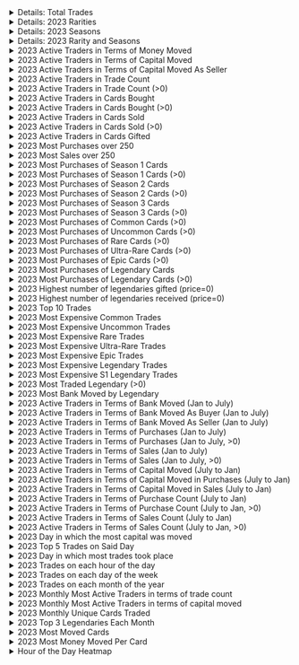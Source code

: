 <details>
  <summary>Details: Total Trades</summary>

```sql
SELECT COUNT(*) FROM TRADES
WHERE timestamp >= strftime('%s', '2023-01-01 00:00:00')
AND timestamp < strftime('%s', '2024-01-01 00:00:00');

SELECT COUNT(*) FROM TRADES
WHERE timestamp >= strftime('%s', '2023-01-01 00:00:00')
AND timestamp < strftime('%s', '2024-01-01 00:00:00')
AND PRICE > 0;

SELECT SUM(price) FROM TRADES
WHERE timestamp >= strftime('%s', '2023-01-01 00:00:00')
AND timestamp < strftime('%s', '2024-01-01 00:00:00')

SELECT COUNT(DISTINCT buyer)
FROM trades
WHERE timestamp >= strftime('%s', '2023-01-01 00:00:00')
AND timestamp < strftime('%s', '2024-01-01 00:00:00');

SELECT COUNT(DISTINCT seller)
FROM trades
WHERE timestamp >= strftime('%s', '2023-01-01 00:00:00')
AND timestamp < strftime('%s', '2024-01-01 00:00:00');

SELECT COUNT(DISTINCT trader) AS unique_traders
FROM (
  SELECT DISTINCT buyer AS trader, timestamp FROM trades
  WHERE timestamp >= strftime('%s', '2023-01-01 00:00:00')
    AND timestamp < strftime('%s', '2024-01-01 00:00:00')

  UNION

  SELECT DISTINCT seller AS trader, timestamp FROM trades
  WHERE timestamp >= strftime('%s', '2023-01-01 00:00:00')
    AND timestamp < strftime('%s', '2024-01-01 00:00:00')
);

SELECT COUNT(*) FROM trades
WHERE price >= 250 AND price <= 499
AND timestamp >= strftime('%s', '2023-01-01 00:00:00')
AND timestamp < strftime('%s', '2024-01-01 00:00:00')

SELECT COUNT(*) FROM trades
WHERE price >= 500
AND timestamp >= strftime('%s', '2023-01-01 00:00:00')
AND timestamp < strftime('%s', '2024-01-01 00:00:00')
```

</details>

<details>
  <summary>Details: 2023 Rarities</summary>

```sql
SELECT category, COUNT(*)
FROM trades
WHERE timestamp >= strftime('%s', '2023-01-01 00:00:00')
AND timestamp < strftime('%s', '2024-01-01 00:00:00')
GROUP BY category;

SELECT category, AVG(price)
FROM trades
WHERE timestamp >= strftime('%s', '2023-01-01 00:00:00')
AND timestamp < strftime('%s', '2024-01-01 00:00:00')
AND PRICE > 0
GROUP BY category;

SELECT category, SUM(price)
FROM trades
WHERE timestamp >= strftime('%s', '2023-01-01 00:00:00')
AND timestamp < strftime('%s', '2024-01-01 00:00:00')
AND PRICE > 0
GROUP BY category;
```

</details>

<details>
  <summary>Details: 2023 Seasons </summary>

```sql
SELECT season, COUNT(*)
FROM trades
WHERE timestamp >= strftime('%s', '2023-01-01 00:00:00')
  AND timestamp < strftime('%s', '2024-01-01 00:00:00')
GROUP BY season;

SELECT season, AVG(price)
FROM trades
WHERE timestamp >= strftime('%s', '2023-01-01 00:00:00')
AND timestamp < strftime('%s', '2024-01-01 00:00:00')
AND PRICE > 0
GROUP BY season;

SELECT season, SUM(price)
FROM trades
WHERE timestamp >= strftime('%s', '2023-01-01 00:00:00')
AND timestamp < strftime('%s', '2024-01-01 00:00:00')
AND PRICE > 0
GROUP BY season;
```

</details>

<details>
  <summary>Details: 2023 Rarity and Seasons</summary>

```sql
  SELECT category, season, SUM(price)
  FROM trades
  WHERE timestamp >= strftime('%s', '2023-01-01 00:00:00')
    AND timestamp < strftime('%s', '2024-01-01 00:00:00')
    AND PRICE > 0
  GROUP BY category, season;
```

</details>

<details>
    <summary>2023 Active Traders in Terms of Money Moved</summary>

```sql
SELECT
    Trader,
    SUM(Money_Moved) AS Total_Money_Moved
FROM (
    SELECT
        buyer AS Trader,
        SUM(price) AS Money_Moved
    FROM trades
    WHERE timestamp >= strftime('%s', '2023-01-01 00:00:00')
      AND timestamp < strftime('%s', '2024-01-01 00:00:00')
    GROUP BY buyer

    UNION ALL

    SELECT
        seller AS Trader,
        SUM(price) AS Money_Moved
    FROM trades
    WHERE timestamp >= strftime('%s', '2023-01-01 00:00:00')
      AND timestamp < strftime('%s', '2024-01-01 00:00:00')
    GROUP BY seller
) AS CombinedResults
GROUP BY Trader
ORDER BY Total_Money_Moved DESC
LIMIT 10;
```

</details>

<details>
    <summary>2023 Active Traders in Terms of Capital Moved</summary>

```sql
SELECT
    buyer,
    SUM(price)
FROM trades
WHERE timestamp >= strftime('%s', '2023-01-01 00:00:00')
  AND timestamp < strftime('%s', '2024-01-01 00:00:00')
GROUP BY buyer
ORDER BY SUM(price) DESC
LIMIT 10;
```

</details>

<details>
    <summary>2023 Active Traders in Terms of Capital Moved As Seller</summary>

```sql
SELECT
    seller,
    SUM(price)
FROM trades
WHERE timestamp >= strftime('%s', '2023-01-01 00:00:00')
  AND timestamp < strftime('%s', '2024-01-01 00:00:00')
GROUP BY seller
ORDER BY SUM(price) DESC
LIMIT 10;
```

</details>

<details>
    <summary>2023 Active Traders in Trade Count</summary>

```sql
SELECT nation, COUNT(*) AS trade_count
FROM (
  SELECT buyer AS nation
  FROM trades
  WHERE timestamp >= strftime('%s', '2023-01-01 00:00:00')
    AND timestamp < strftime('%s', '2024-01-01 00:00:00')
  UNION ALL
  SELECT seller AS nation
  FROM trades
  WHERE timestamp >= strftime('%s', '2023-01-01 00:00:00')
    AND timestamp < strftime('%s', '2024-01-01 00:00:00')
)
GROUP BY nation
ORDER BY trade_count DESC
LIMIT 10;
```

</details>

<details>
    <summary>2023 Active Traders in Trade Count (>0)</summary>

```sql
SELECT trader, COUNT(*) AS trade_count
FROM (
  SELECT buyer AS trader
  FROM trades
  WHERE timestamp >= strftime('%s', '2023-01-01 00:00:00')
    AND timestamp < strftime('%s', '2024-01-01 00:00:00')
        AND PRICE > 0
  UNION ALL
  SELECT seller AS trader
  FROM trades
  WHERE timestamp >= strftime('%s', '2023-01-01 00:00:00')
    AND timestamp < strftime('%s', '2024-01-01 00:00:00')
        AND PRICE > 0
)
GROUP BY trader
ORDER BY trade_count DESC
LIMIT 10;
```

</details>

<details>
    <summary>2023 Active Traders in Cards Bought</summary>

```sql
SELECT buyer, COUNT(*) as trades_bought
FROM trades
  WHERE timestamp >= strftime('%s', '2023-01-01 00:00:00')
    AND timestamp < strftime('%s', '2024-01-01 00:00:00')
GROUP BY buyer
ORDER BY trades_bought DESC
LIMIT 10;
```

</details>

<details>
    <summary>2023 Active Traders in Cards Bought (>0)</summary>

```sql
SELECT buyer, COUNT(*) as trades_bought
FROM trades
  WHERE timestamp >= strftime('%s', '2023-01-01 00:00:00')
    AND timestamp < strftime('%s', '2024-01-01 00:00:00')
        AND PRICE > 0
GROUP BY buyer
ORDER BY trades_bought DESC
LIMIT 10;
```

</details>

<details>
    <summary>2023 Active Traders in Cards Sold</summary>

```sql
SELECT seller, COUNT(*) as trades_sold
FROM trades
  WHERE timestamp >= strftime('%s', '2023-01-01 00:00:00')
    AND timestamp < strftime('%s', '2024-01-01 00:00:00')
GROUP BY seller
ORDER BY trades_sold DESC
LIMIT 10;
```

</details>

<details>
    <summary>2023 Active Traders in Cards Sold (>0)</summary>

```sql
SELECT seller, COUNT(*) as trades_sold
FROM trades
  WHERE timestamp >= strftime('%s', '2023-01-01 00:00:00')
    AND timestamp < strftime('%s', '2024-01-01 00:00:00')
        AND PRICE > 0
GROUP BY seller
ORDER BY trades_sold DESC
LIMIT 10;
```

</details>

<details>
    <summary>2023 Active Traders in Cards Gifted</summary>

```sql
SELECT seller, COUNT(*) as trades_sold
FROM trades
  WHERE timestamp >= strftime('%s', '2023-01-01 00:00:00')
    AND timestamp < strftime('%s', '2024-01-01 00:00:00')
	AND PRICE = 0
GROUP BY seller
ORDER BY trades_sold DESC
LIMIT 10;
```

</details>

<details>
    <summary>2023 Most Purchases over 250</summary>

```sql
SELECT buyer, COUNT(*)
FROM trades
  WHERE timestamp >= strftime('%s', '2023-01-01 00:00:00')
    AND timestamp < strftime('%s', '2024-01-01 00:00:00')
        AND PRICE > 250
GROUP BY buyer
ORDER BY COUNT(*) DESC
LIMIT 10;
```

</details>

<details>
    <summary>2023 Most Sales over 250</summary>

```sql
SELECT seller, COUNT(*)
FROM trades
  WHERE timestamp >= strftime('%s', '2023-01-01 00:00:00')
    AND timestamp < strftime('%s', '2024-01-01 00:00:00')
        AND PRICE > 250
GROUP BY seller
ORDER BY COUNT(*) DESC
LIMIT 10;
```

</details>

<details>
    <summary>2023 Most Purchases of Season 1 Cards</summary>

```sql
SELECT buyer, COUNT(*)
FROM trades
  WHERE timestamp >= strftime('%s', '2023-01-01 00:00:00')
    AND timestamp < strftime('%s', '2024-01-01 00:00:00')
        AND season = 1
GROUP BY buyer
ORDER BY COUNT(*) DESC
LIMIT 10;
```

</details>

<details>
    <summary>2023 Most Purchases of Season 1 Cards (>0)</summary>

```sql
SELECT buyer, COUNT(*)
FROM trades
  WHERE timestamp >= strftime('%s', '2023-01-01 00:00:00')
    AND timestamp < strftime('%s', '2024-01-01 00:00:00')
        AND season = 1
        AND PRICE > 0
GROUP BY buyer
ORDER BY COUNT(*) DESC
LIMIT 10;
```

</details>

<details>
    <summary>2023 Most Purchases of Season 2 Cards</summary>

```sql
SELECT buyer, COUNT(*)
FROM trades
  WHERE timestamp >= strftime('%s', '2023-01-01 00:00:00')
    AND timestamp < strftime('%s', '2024-01-01 00:00:00')
        AND season = 2
GROUP BY buyer
ORDER BY COUNT(*) DESC
LIMIT 10;
```

</details>

<details>
    <summary>2023 Most Purchases of Season 2 Cards (>0)</summary>

```sql
SELECT buyer, COUNT(*)
FROM trades
  WHERE timestamp >= strftime('%s', '2023-01-01 00:00:00')
    AND timestamp < strftime('%s', '2024-01-01 00:00:00')
        AND season = 2
        AND PRICE > 0
GROUP BY buyer
ORDER BY COUNT(*) DESC
LIMIT 10;
```

</details>

<details>
    <summary>2023 Most Purchases of Season 3 Cards</summary>

```sql
SELECT buyer, COUNT(*)
FROM trades
  WHERE timestamp >= strftime('%s', '2023-01-01 00:00:00')
    AND timestamp < strftime('%s', '2024-01-01 00:00:00')
        AND season = 3
GROUP BY buyer
ORDER BY COUNT(*) DESC
LIMIT 10;
```

</details>

<details>
    <summary>2023 Most Purchases of Season 3 Cards (>0)</summary>

```sql
SELECT buyer, COUNT(*)
FROM trades
  WHERE timestamp >= strftime('%s', '2023-01-01 00:00:00')
    AND timestamp < strftime('%s', '2024-01-01 00:00:00')
        AND season = 3
        AND PRICE > 0
GROUP BY buyer
ORDER BY COUNT(*) DESC
LIMIT 10;
```

</details>

<details>
    <summary>2023 Most Purchases of Common Cards (>0)</summary>

```sql
SELECT buyer, COUNT(*)
FROM trades
  WHERE timestamp >= strftime('%s', '2023-01-01 00:00:00')
    AND timestamp < strftime('%s', '2024-01-01 00:00:00')
        AND category = 'c'
        AND PRICE > 0
GROUP BY buyer
ORDER BY COUNT(*) DESC
LIMIT 10;
```

</details>

<details>
    <summary>2023 Most Purchases of Uncommon Cards (>0)</summary>

```sql
SELECT buyer, COUNT(*)
FROM trades
  WHERE timestamp >= strftime('%s', '2023-01-01 00:00:00')
    AND timestamp < strftime('%s', '2024-01-01 00:00:00')
        AND category = 'u'
        AND PRICE > 0
GROUP BY buyer
ORDER BY COUNT(*) DESC
LIMIT 10;
```

</details>

<details>
    <summary>2023 Most Purchases of Rare Cards (>0)</summary>

```sql
SELECT buyer, COUNT(*)
FROM trades
  WHERE timestamp >= strftime('%s', '2023-01-01 00:00:00')
    AND timestamp < strftime('%s', '2024-01-01 00:00:00')
        AND category = 'r'
        AND PRICE > 0
GROUP BY buyer
ORDER BY COUNT(*) DESC
LIMIT 10;
```

</details>

<details>
    <summary>2023 Most Purchases of Ultra-Rare Cards (>0)</summary>

```sql
SELECT buyer, COUNT(*)
FROM trades
  WHERE timestamp >= strftime('%s', '2023-01-01 00:00:00')
    AND timestamp < strftime('%s', '2024-01-01 00:00:00')
        AND category = 'ur'
        AND PRICE > 0
GROUP BY buyer
ORDER BY COUNT(*) DESC
LIMIT 10;
```

</details>

<details>
    <summary>2023 Most Purchases of Epic Cards (>0)</summary>

```sql
SELECT buyer, COUNT(*)
FROM trades
  WHERE timestamp >= strftime('%s', '2023-01-01 00:00:00')
    AND timestamp < strftime('%s', '2024-01-01 00:00:00')
        AND category = 'e'
        AND PRICE > 0
GROUP BY buyer
ORDER BY COUNT(*) DESC
LIMIT 10;
```

</details>

<details>
    <summary>2023 Most Purchases of Legendary Cards</summary>

```sql
SELECT buyer, COUNT(*)
FROM trades
  WHERE timestamp >= strftime('%s', '2023-01-01 00:00:00')
    AND timestamp < strftime('%s', '2024-01-01 00:00:00')
        AND category = 'l'
GROUP BY buyer
ORDER BY COUNT(*) DESC
LIMIT 10;
```

</details>

<details>
    <summary>2023 Most Purchases of Legendary Cards (>0)</summary>

```sql
SELECT buyer, COUNT(*)
FROM trades
  WHERE timestamp >= strftime('%s', '2023-01-01 00:00:00')
    AND timestamp < strftime('%s', '2024-01-01 00:00:00')
        AND category = 'l'
        AND PRICE > 0
GROUP BY buyer
ORDER BY COUNT(*) DESC
LIMIT 10;
```

</details>

<details>
    <summary>2023 Highest number of legendaries gifted (price=0) </summary>

```sql
SELECT seller, COUNT(*)
FROM trades
  WHERE timestamp >= strftime('%s', '2023-01-01 00:00:00')
    AND timestamp < strftime('%s', '2024-01-01 00:00:00')
        AND category = 'l'
        AND PRICE = 0
GROUP BY seller
ORDER BY COUNT(*) DESC
LIMIT 10;
```

</details>

<details>
    <summary>2023 Highest number of legendaries received (price=0) </summary>

```sql
SELECT buyer, COUNT(*)
FROM trades
  WHERE timestamp >= strftime('%s', '2023-01-01 00:00:00')
    AND timestamp < strftime('%s', '2024-01-01 00:00:00')
        AND category = 'l'
        AND PRICE = 0
GROUP BY buyer
ORDER BY COUNT(*) DESC
LIMIT 10;
```

</details>

<details>
  <summary>2023 Top 10 Trades</summary>

```sql
SELECT
    buyer,
    seller,
    price,
    strftime('%Y-%m-%d', timestamp, 'unixepoch') as readable_date,
    season || ' ' || category || ' ' || card_name AS consolidated_info
FROM trades
WHERE timestamp >= strftime('%s', '2023-01-01 00:00:00')
AND timestamp < strftime('%s', '2024-01-01 00:00:00')
AND price > 0
ORDER BY price DESC
LIMIT 10;
```

</details>

<details>
    <summary>2023 Most Expensive Common Trades</summary>

```sql
SELECT
    seller,
    buyer,
    price,
    strftime('%Y-%m-%d', timestamp, 'unixepoch') as readable_date,
    season || ' ' || category || ' ' || card_name AS consolidated_info
FROM trades
WHERE timestamp >= strftime('%s', '2023-01-01 00:00:00')
  AND timestamp < strftime('%s', '2024-01-01 00:00:00')
  AND price > 0
  AND CATEGORY = 'c'
ORDER BY price DESC
LIMIT 10;
```

</details>

<details>
    <summary>2023 Most Expensive Uncommon Trades</summary>

```sql
SELECT
    seller,
    buyer,
    price,
    strftime('%Y-%m-%d', timestamp, 'unixepoch') as readable_date,
    season || ' ' || category || ' ' || card_name AS consolidated_info
FROM trades
WHERE timestamp >= strftime('%s', '2023-01-01 00:00:00')
  AND timestamp < strftime('%s', '2024-01-01 00:00:00')
  AND price > 0
  AND CATEGORY = 'u'
ORDER BY price DESC
LIMIT 10;
```

</details>

<details>
    <summary>2023 Most Expensive Rare Trades</summary>

```sql
SELECT
    seller,
    buyer,
    price,
    strftime('%Y-%m-%d', timestamp, 'unixepoch') as readable_date,
    season || ' ' || category || ' ' || card_name AS consolidated_info
FROM trades
WHERE timestamp >= strftime('%s', '2023-01-01 00:00:00')
  AND timestamp < strftime('%s', '2024-01-01 00:00:00')
  AND price > 0
  AND CATEGORY = 'r'
ORDER BY price DESC
LIMIT 10;
```

</details>

<details>
    <summary>2023 Most Expensive Ultra-Rare Trades</summary>

```sql
SELECT
    seller,
    buyer,
    price,
    strftime('%Y-%m-%d', timestamp, 'unixepoch') as readable_date,
    season || ' ' || category || ' ' || card_name AS consolidated_info
FROM trades
WHERE timestamp >= strftime('%s', '2023-01-01 00:00:00')
  AND timestamp < strftime('%s', '2024-01-01 00:00:00')
  AND price > 0
  AND CATEGORY = 'ur'
ORDER BY price DESC
LIMIT 10;
```

</details>

<details>
    <summary>2023 Most Expensive Epic Trades</summary>

```sql
SELECT
    seller,
    buyer,
    price,
    strftime('%Y-%m-%d', timestamp, 'unixepoch') as readable_date,
    season || ' ' || category || ' ' || card_name AS consolidated_info
FROM trades
WHERE timestamp >= strftime('%s', '2023-01-01 00:00:00')
  AND timestamp < strftime('%s', '2024-01-01 00:00:00')
  AND price > 0
  AND CATEGORY = 'e'
ORDER BY price DESC
LIMIT 10;
```

</details>

<details>
    <summary>2023 Most Expensive Legendary Trades</summary>

```sql
SELECT
    seller,
    buyer,
    price,
    strftime('%Y-%m-%d', timestamp, 'unixepoch') as readable_date,
    season || ' ' || category || ' ' || card_name AS consolidated_info
FROM trades
WHERE timestamp >= strftime('%s', '2023-01-01 00:00:00')
  AND timestamp < strftime('%s', '2024-01-01 00:00:00')
  AND price > 0
  AND CATEGORY = 'l'
ORDER BY price DESC
LIMIT 10;
```

</details>

<details>
    <summary>2023 Most Expensive S1 Legendary Trades</summary>

```sql
SELECT
    seller,
    buyer,
    price,
    strftime('%Y-%m-%d', timestamp, 'unixepoch') as readable_date,
    season || ' ' || category || ' ' || card_name AS consolidated_info
FROM trades
WHERE timestamp >= strftime('%s', '2023-01-01 00:00:00')
  AND timestamp < strftime('%s', '2024-01-01 00:00:00')
  AND price > 0
  AND CATEGORY = 'l'
  AND SEASON = 1
ORDER BY price DESC
LIMIT 10;
```

</details>

<details>
    <summary>2023 Most Traded Legendary (>0)</summary>

```sql
SELECT
    season,
    card_name,
        COUNT(*)
FROM trades
WHERE timestamp >= strftime('%s', '2023-01-01 00:00:00')
  AND timestamp < strftime('%s', '2024-01-01 00:00:00')
  AND CATEGORY = 'l'
  AND PRICE > 0
GROUP BY season, card_name
ORDER BY COUNT(*) DESC
LIMIT 10;
```

</details>

<details>
    <summary>2023 Most Bank Moved by Legendary</summary>

```sql
SELECT
    season,
    card_name,
        SUM(price)
FROM trades
WHERE timestamp >= strftime('%s', '2023-01-01 00:00:00')
  AND timestamp < strftime('%s', '2024-01-01 00:00:00')
  AND CATEGORY = 'l'
  AND PRICE > 0
GROUP BY season, card_name
ORDER BY SUM(price) DESC
LIMIT 10;
```

</details>

<details>
    <summary>2023 Active Traders in Terms of Bank Moved (Jan to July)</summary>

```sql
SELECT
    Trader,
    SUM(Money_Moved) AS Total_Money_Moved
FROM (
    SELECT
        buyer AS Trader,
        SUM(price) AS Money_Moved
    FROM trades
    WHERE timestamp >= strftime('%s', '2023-01-01 00:00:00')
      AND timestamp < strftime('%s', '2023-07-01 00:00:00')
    GROUP BY buyer

    UNION ALL

    SELECT
        seller AS Trader,
        SUM(price) AS Money_Moved
    FROM trades
    WHERE timestamp >= strftime('%s', '2023-01-01 00:00:00')
      AND timestamp < strftime('%s', '2023-07-01 00:00:00')
    GROUP BY seller
) AS CombinedResults
GROUP BY Trader
ORDER BY Total_Money_Moved DESC
LIMIT 10;
```

</details>

<details>
    <summary>2023 Active Traders in Terms of Bank Moved As Buyer (Jan to July)</summary>

```sql
SELECT
    buyer,
    SUM(price)
FROM trades
WHERE timestamp >= strftime('%s', '2023-01-01 00:00:00')
  AND timestamp < strftime('%s', '2023-07-01 00:00:00')
GROUP BY buyer
ORDER BY SUM(price) DESC
LIMIT 10;
```

</details>

<details>
    <summary>2023 Active Traders in Terms of Bank Moved As Seller (Jan to July)</summary>

```sql
SELECT
    seller,
    SUM(price)
FROM trades
WHERE timestamp >= strftime('%s', '2023-01-01 00:00:00')
  AND timestamp < strftime('%s', '2023-07-01 00:00:00')
GROUP BY seller
ORDER BY SUM(price) DESC
LIMIT 10;
```

</details>

<details>
    <summary>2023 Active Traders in Terms of Purchases (Jan to July)</summary>

```sql
SELECT
    buyer,
    COUNT(*)
FROM trades
WHERE timestamp >= strftime('%s', '2023-01-01 00:00:00')
  AND timestamp < strftime('%s', '2023-07-01 00:00:00')
GROUP BY buyer
ORDER BY COUNT(*) DESC
LIMIT 10;
```

</details>

<details>
    <summary>2023 Active Traders in Terms of Purchases (Jan to July, >0)</summary>

```sql
SELECT
    buyer,
    COUNT(*)
FROM trades
WHERE timestamp >= strftime('%s', '2023-01-01 00:00:00')
  AND timestamp < strftime('%s', '2023-07-01 00:00:00')
  AND PRICE > 0
GROUP BY buyer
ORDER BY COUNT(*) DESC
LIMIT 10;
```

</details>

<details>
    <summary>2023 Active Traders in Terms of Sales (Jan to July)</summary>

```sql
SELECT
    seller,
    COUNT(*)
FROM trades
WHERE timestamp >= strftime('%s', '2023-01-01 00:00:00')
  AND timestamp < strftime('%s', '2023-07-01 00:00:00')
GROUP BY seller
ORDER BY COUNT(*) DESC
LIMIT 10;
```

</details>

<details>
    <summary>2023 Active Traders in Terms of Sales (Jan to July, >0)</summary>

```sql
SELECT
    seller,
    COUNT(*)
FROM trades
WHERE timestamp >= strftime('%s', '2023-01-01 00:00:00')
  AND timestamp < strftime('%s', '2023-07-01 00:00:00')
  AND PRICE > 0
GROUP BY seller
ORDER BY COUNT(*) DESC
LIMIT 10;
```

</details>

<details>
    <summary>2023 Active Traders in Terms of Capital Moved (July to Jan)</summary>

```sql
SELECT
    Trader,
    SUM(Money_Moved) AS Total_Money_Moved
FROM (
    SELECT
        buyer AS Trader,
        SUM(price) AS Money_Moved
    FROM trades
    WHERE timestamp >= strftime('%s', '2023-07-01 00:00:00')
      AND timestamp < strftime('%s', '2024-01-01 00:00:00')
    GROUP BY buyer

    UNION ALL

    SELECT
        seller AS Trader,
        SUM(price) AS Money_Moved
    FROM trades
    WHERE timestamp >= strftime('%s', '2023-07-01 00:00:00')
      AND timestamp < strftime('%s', '2024-01-01 00:00:00')
    GROUP BY seller
) AS CombinedResults
GROUP BY Trader
ORDER BY Total_Money_Moved DESC
LIMIT 10;
```

</details>

<details>
    <summary>2023 Active Traders in Terms of Capital Moved in Purchases (July to Jan)</summary>

```sql
SELECT
    buyer,
    SUM(price)
FROM trades
WHERE timestamp >= strftime('%s', '2023-07-01 00:00:00')
  AND timestamp < strftime('%s', '2024-01-01 00:00:00')
GROUP BY buyer
ORDER BY SUM(price) DESC
LIMIT 10;
```

</details>

<details>
    <summary>2023 Active Traders in Terms of Capital Moved in Sales (July to Jan)</summary>

```sql
SELECT
    seller,
    SUM(price)
FROM trades
WHERE timestamp >= strftime('%s', '2023-07-01 00:00:00')
  AND timestamp < strftime('%s', '2024-01-01 00:00:00')
GROUP BY seller
ORDER BY SUM(price) DESC
LIMIT 10;
```

</details>

<details>
    <summary>2023 Active Traders in Terms of Purchase Count (July to Jan)</summary>

```sql
SELECT
    buyer,
    COUNT(*)
FROM trades
WHERE timestamp >= strftime('%s', '2023-07-01 00:00:00')
  AND timestamp < strftime('%s', '2024-01-01 00:00:00')
GROUP BY buyer
ORDER BY COUNT(*) DESC
LIMIT 10;
```

</details>

<details>
    <summary>2023 Active Traders in Terms of Purchase Count (July to Jan, >0)</summary>

```sql
SELECT
    buyer,
    COUNT(*)
FROM trades
WHERE timestamp >= strftime('%s', '2023-07-01 00:00:00')
  AND timestamp < strftime('%s', '2024-01-01 00:00:00')
  AND PRICE > 0
GROUP BY buyer
ORDER BY COUNT(*) DESC
LIMIT 10;
```

</details>

<details>
    <summary>2023 Active Traders in Terms of Sales Count (July to Jan)</summary>

```sql
SELECT
    seller,
    COUNT(*)
FROM trades
WHERE timestamp >= strftime('%s', '2023-07-01 00:00:00')
  AND timestamp < strftime('%s', '2024-01-01 00:00:00')
GROUP BY seller
ORDER BY COUNT(*) DESC
LIMIT 10;
```

</details>

<details>
    <summary>2023 Active Traders in Terms of Sales Count (July to Jan, >0)</summary>

```sql
SELECT
    seller,
    COUNT(*)
FROM trades
WHERE timestamp >= strftime('%s', '2023-07-01 00:00:00')
  AND timestamp < strftime('%s', '2024-01-01 00:00:00')
  AND PRICE > 0
GROUP BY seller
ORDER BY COUNT(*) DESC
LIMIT 10;
```

</details>

<details>
    <summary>2023 Day in which the most capital was moved</summary>

```sql
SELECT
  strftime('%j %H', timestamp, 'unixepoch') AS hour_of_year,
  SUM(price) AS total_money_moved
FROM trades
WHERE timestamp >= strftime('%s', '2023-01-01 00:00:00')
  AND timestamp < strftime('%s', '2024-01-01 00:00:00')
GROUP BY hour_of_year
ORDER BY total_money_moved DESC
LIMIT 1;
```

</details>

<details>
    <summary>2023 Top 5 Trades on Said Day</summary>

```sql
SELECT seller, buyer, price,
        strftime('%Y-%m-%d', timestamp, 'unixepoch') as readable_date,
    season || ' ' || category || ' ' || card_name AS consolidated_info
FROM trades
WHERE strftime('%j %H', timestamp, 'unixepoch') = '343 07'
ORDER BY price DESC
LIMIT 5;
```

</details>

<details>
    <summary>2023 Day in which most trades took place</summary>

```sql
SELECT
  strftime('%j %H', timestamp, 'unixepoch') AS hour_of_year,
  COUNT(*) AS total_trades
FROM trades
WHERE timestamp >= strftime('%s', '2023-07-01 00:00:00')
  AND timestamp < strftime('%s', '2024-01-01 00:00:00')
GROUP BY hour_of_year
ORDER BY total_trades DESC
LIMIT 1;

SELECT buyer, COUNT(buyer) AS buyer_count
FROM trades
WHERE strftime('%j %H', timestamp, 'unixepoch') = '026 22'
GROUP BY buyer
ORDER BY buyer_count DESC
LIMIT 1;

SELECT seller, COUNT(seller) AS seller_count
FROM trades
WHERE strftime('%j %H', timestamp, 'unixepoch') = '026 22'
GROUP BY seller
ORDER BY seller_count DESC
LIMIT 1;
```

</details>

<details>
    <summary>2023 Trades on each hour of the day</summary>

```sql
SELECT
    strftime('%H', timestamp, 'unixepoch') AS hour_of_day,
    COUNT(*) AS total_trades,
        SUM(PRICE)
FROM trades
WHERE timestamp >= strftime('%s', '2023-01-01 00:00:00')
  AND timestamp < strftime('%s', '2024-01-01 00:00:00')
GROUP BY hour_of_day
ORDER BY hour_of_day;
```

</details>

<details>
    <summary>2023 Trades on each day of the week</summary>

```sql
SELECT
    strftime('%w', timestamp, 'unixepoch') AS day_of_week,
    COUNT(*) AS total_trades,
        SUM(PRICE)
FROM trades
WHERE timestamp >= strftime('%s', '2023-01-01 00:00:00')
  AND timestamp < strftime('%s', '2024-01-01 00:00:00')
GROUP BY day_of_week
ORDER BY day_of_week;
```

</details>

<details>
    <summary>2023 Trades on each month of the year</summary>

```sql
SELECT
    strftime('%Y-%m', timestamp, 'unixepoch') AS month,
    COUNT(*) AS total_trades,
        SUM(price)
FROM trades
WHERE timestamp >= strftime('%s', '2023-01-01 00:00:00')
  AND timestamp < strftime('%s', '2024-01-01 00:00:00')
GROUP BY month
ORDER BY month;
```

</details>

<details>
    <summary>2023 Monthly Most Active Traders in terms of trade count</summary>

```sql
WITH MonthlyStats AS (
  SELECT
    strftime('%Y-%m', timestamp, 'unixepoch') AS month,
    buyer AS trader,
    COUNT(*) AS total_trades
  FROM trades
  WHERE timestamp >= strftime('%s', '2023-01-01 00:00:00')
  AND timestamp < strftime('%s', '2024-01-01 00:00:00')
  AND PRICE > 0
  GROUP BY month, trader

  UNION ALL

  SELECT
    strftime('%Y-%m', timestamp, 'unixepoch') AS month,
    seller AS trader,
    COUNT(*) AS total_trades
  FROM trades
  WHERE timestamp >= strftime('%s', '2023-01-01 00:00:00')
  AND timestamp < strftime('%s', '2024-01-01 00:00:00')
  AND PRICE > 0
  GROUP BY month, trader
)

SELECT
  month,
  trader,
  total_trades
FROM (
  SELECT
    month,
    trader,
    total_trades,
    ROW_NUMBER() OVER (PARTITION BY month ORDER BY total_trades DESC) AS trades_rank
  FROM MonthlyStats
) RankedStats
WHERE trades_rank = 1
ORDER BY month;
```

</details>

<details>
    <summary>2023 Monthly Most Active Traders in terms of capital moved</summary>

```sql
WITH MonthlyStats AS (
  SELECT
    strftime('%Y-%m', timestamp, 'unixepoch') AS month,
    buyer AS trader,
    SUM(price) AS capital_moved
  FROM trades
  WHERE timestamp >= strftime('%s', '2023-01-01 00:00:00')
  AND timestamp < strftime('%s', '2024-01-01 00:00:00')
  AND PRICE > 0
  GROUP BY month, trader

  UNION ALL

  SELECT
    strftime('%Y-%m', timestamp, 'unixepoch') AS month,
    seller AS trader,
    SUM(price) AS capital_moved
  FROM trades
  WHERE timestamp >= strftime('%s', '2023-01-01 00:00:00')
  AND timestamp < strftime('%s', '2024-01-01 00:00:00')
  AND PRICE > 0
  GROUP BY month, trader
)

SELECT
  month,
  trader,
  capital_moved
FROM (
  SELECT
    month,
    trader,
    capital_moved,
    ROW_NUMBER() OVER (PARTITION BY month ORDER BY capital_moved DESC) AS money_rank
  FROM MonthlyStats
) RankedStats
WHERE money_rank = 1
ORDER BY month;
```

</details>

<details>
    <summary>2023 Monthly Unique Cards Traded</summary>

```sql
SELECT strftime('%Y-%m', timestamp, 'unixepoch') AS month_year,
       COUNT(DISTINCT card_id) AS unique_cards_traded
FROM trades
WHERE timestamp >= strftime('%s', '2023-01-01 00:00:00')
  AND timestamp < strftime('%s', '2024-01-01 00:00:00')
GROUP BY month_year
ORDER BY month_year;
```

</details>

<details>
    <summary>2023 Top 3 Legendaries Each Month</summary>

```sql
WITH MonthlyTopCards AS (
  SELECT
    strftime('%Y-%m', timestamp, 'unixepoch') AS month_year,
    card_name,
    season,
    SUM(price) AS total_money_moved,
    ROW_NUMBER() OVER (PARTITION BY strftime('%Y-%m', timestamp, 'unixepoch') ORDER BY SUM(price) DESC) AS rn
  FROM trades
  WHERE timestamp >= strftime('%s', '2023-01-01 00:00:00')
    AND timestamp < strftime('%s', '2024-01-01 00:00:00')
        AND CATEGORY = 'l'
  GROUP BY month_year, card_name, season
)

SELECT month_year, card_name, season, total_money_moved
FROM MonthlyTopCards
WHERE rn <= 3
ORDER BY month_year, total_money_moved DESC;
```

</details>

<details>
    <summary>2023 Most Moved Cards</summary>

```sql
SELECT
    season,
    category,
    card_name,
    COUNT(*) AS card_count
FROM trades
WHERE timestamp >= strftime('%s', '2023-01-01 00:00:00')
  AND timestamp < strftime('%s', '2024-01-01 00:00:00')
GROUP BY season, category, card_id, card_name
ORDER BY card_count DESC
LIMIT 10;
```

</details>

<details>
    <summary>2023 Most Money Moved Per Card</summary>

```sql
SELECT
    season,
    category,
    card_name,
    SUM(price) AS card_count,
        COUNT(*) AS transfers
FROM trades
WHERE timestamp >= strftime('%s', '2023-01-01 00:00:00')
  AND timestamp < strftime('%s', '2024-01-01 00:00:00')
GROUP BY season, category, card_id, card_name
ORDER BY card_count DESC
LIMIT 10;
```

</details>

<details>
  <summary>Hour of the Day Heatmap</summary>

```sql
SELECT
  strftime('%w', timestamp, 'unixepoch') AS day_of_week,
	strftime('%H', timestamp, 'unixepoch') AS hour_of_day,
  COUNT(*) AS total_trades,
	SUM(PRICE)
FROM trades
WHERE timestamp >= strftime('%s', '2023-01-01 00:00:00')
AND timestamp < strftime('%s', '2024-01-01 00:00:00')
GROUP BY day_of_week, hour_of_day
ORDER BY day_of_week, hour_of_day;
```

</details>
